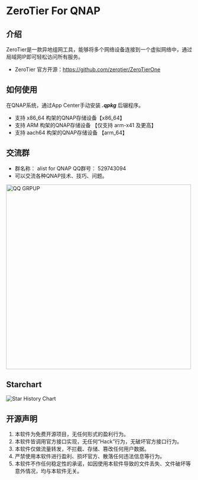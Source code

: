# ZeroTier For QNAP
## 介绍
ZeroTier是一款异地组网工具，能够将多个网络设备连接到一个虚拟网络中，通过局域网IP即可轻松访问所有服务。
* ZeroTier 官方开源：https://github.com/zerotier/ZeroTierOne

## 如何使用
在QNAP系统，通过App Center手动安装 ***.qpkg*** 后辍程序。

* 支持 x86_64 构架的QNAP存储设备【x86_64】
* 支持 ARM 构架的QNAP存储设备 【仅支持 arm-x41 及更高】
* 支持 aach64 构架的QNAP存储设备 【arm_64】

## 交流群
* 群名称： alist for QNAP QQ群号： 529743094
* 可以交流各种QNAP技术、技巧、问题。
<img src="https://raw.githubusercontent.com/iranee/qnap-alist-webdav/main/qq-group.jpg" alt="QQ GRPUP" width="500"/>

## Starchart
![Star History Chart](https://api.star-history.com/svg?repos=iranee/qnap-zerotier&type=Date)

## 开源声明
 1. 本软件为免费开源项目，无任何形式的盈利行为。
 3. 本软件皆调用官方接口实现，无任何“Hack”行为，无破坏官方接口行为。
 4. 本软件仅做流量转发，不拦截、存储、篡改任何用户数据。
 5. 严禁使用本软件进行盈利、损坏官方、散落任何违法信息等行为。
 6. 本软件不作任何稳定性的承诺，如因使用本软件导致的文件丢失、文件破坏等意外情况，均与本软件无关。
